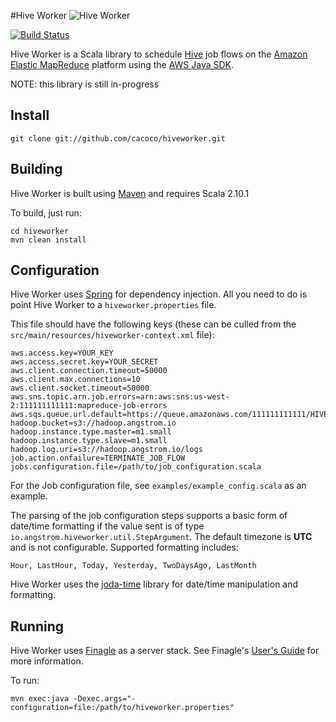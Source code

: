 #Hive Worker
![Hive Worker](http://www.gvsu.edu/gvnow/files/photos/EE23917D-D2F3-6596-4A71E2C7851753DA.jpg "Hive Worker")

[![Build Status](https://travis-ci.org/cacoco/hiveworker.png?branch=master)](https://travis-ci.org/cacoco/hiveworker)

Hive Worker is a Scala library to schedule [Hive](http://hive.apache.org/) job flows on the [Amazon Elastic MapReduce](http://aws.amazon.com/elasticmapreduce/) platform using the [AWS Java SDK](http://docs.amazonwebservices.com/AWSJavaSDK/latest/javadoc/index.html).

NOTE: this library is still in-progress

## Install ######################################################################

```
git clone git://github.com/cacoco/hiveworker.git
```

## Building ######################################################################

Hive Worker is built using [Maven](http://maven.apache.org) and requires Scala 2.10.1

To build, just run:

```
cd hiveworker
mvn clean install
```

## Configuration ################################################################

Hive Worker uses [Spring](http://static.springsource.org/spring/docs/current/javadoc-api/) for dependency injection. All you need to do is point Hive Worker to a ```hiveworker.properties``` file.

This file should have the following keys (these can be culled from the ```src/main/resources/hiveworker-context.xml``` file):

```
aws.access.key=YOUR_KEY
aws.access.secret.key=YOUR_SECRET
aws.client.connection.timeout=50000
aws.client.max.connections=10
aws.client.socket.timeout=50000
aws.sns.topic.arn.job.errors=arn:aws:sns:us-west-2:111111111111:mapreduce-job-errors
aws.sqs.queue.url.default=https://queue.amazonaws.com/111111111111/HIVE_JOB_FLOW
hadoop.bucket=s3://hadoop.angstrom.io
hadoop.instance.type.master=m1.small
hadoop.instance.type.slave=m1.small
hadoop.log.uri=s3://hadoop.angstrom.io/logs
job.action.onfailure=TERMINATE_JOB_FLOW
jobs.configuration.file=/path/to/job_configuration.scala
```

For the Job configuration file, see ```examples/example_config.scala``` as an example.

The parsing of the job configuration steps supports a basic form of date/time formatting if the value sent is of type ```io.angstrom.hiveworker.util.StepArgument```. The default timezone is __UTC__ and
is not configurable. Supported formatting includes:

```
Hour, LastHour, Today, Yesterday, TwoDaysAgo, LastMonth
```

Hive Worker uses the [joda-time](http://joda-time.sourceforge.net/) library for date/time manipulation and formatting.

## Running ######################################################################

Hive Worker uses [Finagle](https://github.com/twitter/finagle) as a server stack. See Finagle's [User's Guide](http://twitter.github.io/finagle/guide/) for more information.

To run:

```
mvn exec:java -Dexec.args="-configuration=file:/path/to/hiveworker.properties"
```